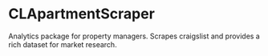 # CLApartmentScraper
Analytics package for property managers. Scrapes craigslist and provides a rich dataset for market research. 
